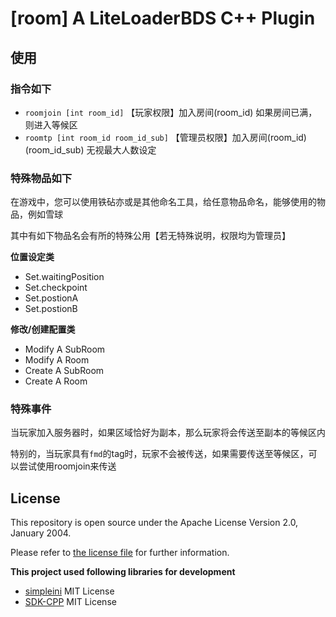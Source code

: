 # [room] A LiteLoaderBDS C++ Plugin
## 使用
### 指令如下
* `roomjoin [int room_id]` 【玩家权限】加入房间(room_id) 如果房间已满，则进入等候区
* `roomtp [int room_id room_id_sub]` 【管理员权限】加入房间(room_id) (room_id_sub) 无视最大人数设定
### 特殊物品如下
在游戏中，您可以使用铁砧亦或是其他命名工具，给任意物品命名，能够使用的物品，例如雪球

其中有如下物品名会有所的特殊公用【若无特殊说明，权限均为管理员】

**位置设定类**

* Set.waitingPosition
* Set.checkpoint
* Set.postionA
* Set.postionB

**修改/创建配置类**

* Modify A SubRoom
* Modify A Room
* Create A SubRoom
* Create A Room

### 特殊事件
当玩家加入服务器时，如果区域恰好为副本，那么玩家将会传送至副本的等候区内

特别的，当玩家具有`fmd`的tag时，玩家不会被传送，如果需要传送至等候区，可以尝试使用roomjoin来传送
## License
This repository is open source under the Apache License Version 2.0, January 2004.

Please refer to [the license file](LICENSE) for further information.

**This project used following libraries for development**

* [simpleini](https://github.com/brofield/simpleini)  MIT License
* [SDK-CPP](https://github.com/LiteLDev/SDK-CPP/) MIT License